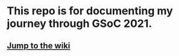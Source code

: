 # This repo is for documenting my journey through GSoC 2021.

## [Jump to the wiki](https://github.com/ayoubft/Journey-GSoC-21/wiki)
